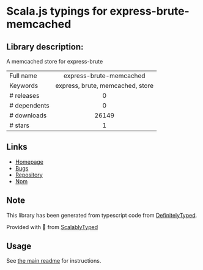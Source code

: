 
# Scala.js typings for express-brute-memcached


## Library description:
A memcached store for express-brute

|                    |                 |
| ------------------ | :-------------: |
| Full name          | express-brute-memcached |
| Keywords           | express, brute, memcached, store |
| # releases         | 0 |
| # dependents       | 0 |
| # downloads        | 26149 |
| # stars            | 1 |

## Links
- [Homepage](https://github.com/AdamPflug/express-brute-memcached)
- [Bugs](https://github.com/AdamPflug/express-brute-memcached/issues)
- [Repository](https://github.com/AdamPflug/express-brute-memcached)
- [Npm](https://www.npmjs.com/package/express-brute-memcached)
    


## Note
This library has been generated from typescript code from [DefinitelyTyped](https://definitelytyped.org).

Provided with :purple_heart: from [ScalablyTyped](https://github.com/oyvindberg/ScalablyTyped)

## Usage
See [the main readme](../../readme.md) for instructions.


